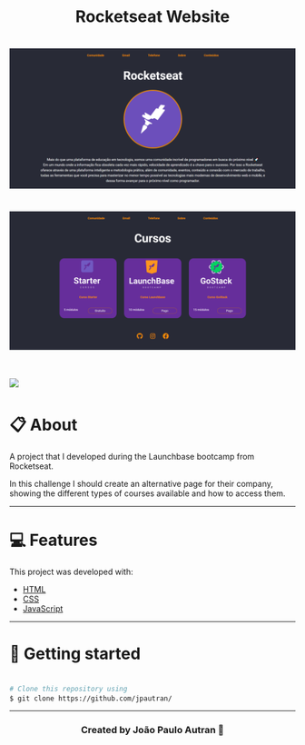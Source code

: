 <h1 align="center">
    Rocketseat Website
</h1>

<h1>
<img src ="img/sobre.png" align="center">
</h1>

<h1>
<img src ="img/cursos.png" align="center">
</h1>

<h1>
<img src="img/webpage.gif" align="center">
</h1>

# 📋 About

A project that I developed during the Launchbase bootcamp from Rocketseat. </br>

In this challenge I should create an alternative page for their company, showing the different types of courses available and how to access them.

---

# 💻 Features 

This project was developed with:
- [HTML](https://developer.mozilla.org/en-US/docs/Web/HTML)
- [CSS](https://developer.mozilla.org/en-US/docs/Web/CSS)
- [JavaScript](https://developer.mozilla.org/en-US/docs/Learn/Getting_started_with_the_web/JavaScript_basics)

---

# 📂 Getting started
```bash

# Clone this repository using
$ git clone https://github.com/jpautran/

```
---

<h3 align="center">
Created by João Paulo Autran 🚀
</h3>            